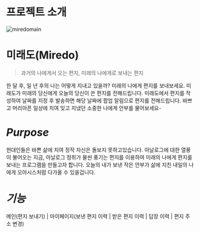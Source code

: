 # 프로젝트 소개

![miredomain](https://github.com/ssunie/miredo/assets/96218462/fbaa4f07-4566-4289-83f9-9d02a59e3721)


# 미래도(Miredo)

> 과거의 나에게서 오는 편지, 미래의 나에게로 보내는 편지
> 

한 달 후, 일 년 후의 나는 어떻게 지내고 있을까? 미래의 나에게 편지를 보내보세요. 
미래도가 미래의 당신에게 오늘의 당신이 쓴 편지를 전해드립니다. 
미래도에서 편지를 작성하여 날짜를 지정 후 발송하면 해당 날짜에 팝업 알림으로 편지를 전해드립니다. 
바쁘고 머리아픈 일상에 치여 잊고 지냈던 소중한 나에게 안부를 물어보세요-

# ***Purpose***

현대인들은 바쁜 삶에 치여 정작 자신은 돌보지 못하고있습니다.
아날로그에 대한 열풍이 불어오는 지금, 아날로그 정취가 물씬 풍기는 편지를 이용하여 
미래의 나에게 편지를 보내는 프로그램을 만들고자 합니다. 
오늘의 내가 보낸 작은 안부가 삶에 지친 내일의 나에게 오아시스처럼 다가올 수 있을겁니다.


# ***기능***

메인(편지 보내기) | 마이페이지(보낸 편지 이력 | 받은 편지 이력 | 답장 이력 | 편지 주소 변경)